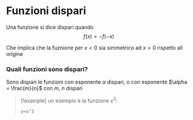 # Funzioni dispari
Una funzione si dice dispari quando
$$f(x) = -f(-x)$$

Che implica che la fuznione per $x<0$ sia simmetrico ad $x>0$ rispetto all origine

### Quali funzioni sono dispari?
Sono dispari le funzioni con esponente $\alpha$ dispari, o con esponente $\alpha = \frac{m}{n}$ con $m$, $n$ dispari

>[!example] 
un esempio è la funzione $x^3$:
>```desmos-graph
>y=x^3
>```

